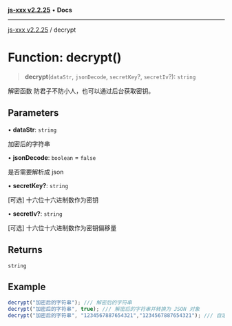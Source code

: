 [**js-xxx v2.2.25**](../README.md) • **Docs**

***

[js-xxx v2.2.25](../README.md) / decrypt

# Function: decrypt()

> **decrypt**(`dataStr`, `jsonDecode`, `secretKey`?, `secretIv`?): `string`

解密函数
防君子不防小人，也可以通过后台获取密钥。

## Parameters

• **dataStr**: `string`

加密后的字符串

• **jsonDecode**: `boolean` = `false`

是否需要解析成 json

• **secretKey?**: `string`

[可选] 十六位十六进制数作为密钥

• **secretIv?**: `string`

[可选] 十六位十六进制数作为密钥偏移量

## Returns

`string`

## Example

```ts
decrypt("加密后的字符串"); /// 解密后的字符串
decrypt("加密后的字符串", true); /// 解密后的字符串并转换为 JSON 对象
decrypt("加密后的字符串", "1234567887654321","1234567887654321"); /// 自定义密钥解密后的字符串
```
